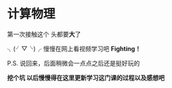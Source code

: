 # **计算物理**

第一次接触这个  头都要**大**了

╮(╯▽╰)╭    慢慢在网上看视频学习吧      **Fighting！**

P.S. 说回来，后面稍微会一点点之后还是挺好玩的

**挖个坑 以后慢慢得在这里更新学习这门课的过程以及感想吧**
